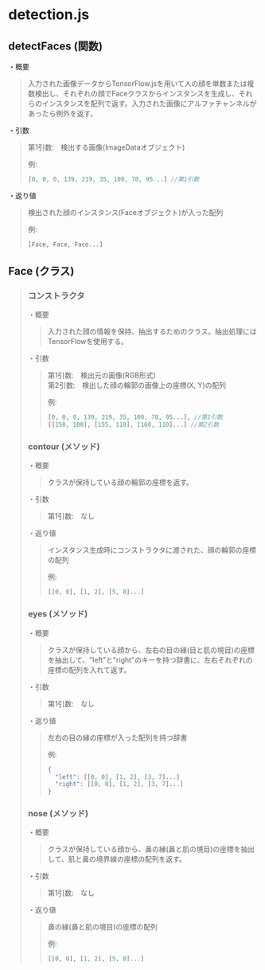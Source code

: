 # detection.js

## detectFaces (関数)
・概要
> 入力された画像データからTensorFlow.jsを用いて人の顔を単数または複数検出し、それぞれの顔でFaceクラスからインスタンスを生成し、それらのインスタンスを配列で返す。入力された画像にアルファチャンネルがあったら例外を返す。

・引数
> 第1引数:　検出する画像(ImageDataオブジェクト)
> 
> 例:  
> ```javascript
> [0, 0, 0, 139, 219, 35, 100, 70, 95...] //第1引数
> ```

・返り値
> 検出された顔のインスタンス(Faceオブジェクト)が入った配列
> 
> 例:  
> ```javascript
> [Face, Face, Face...]
> ```

## Face (クラス)

> ### コンストラクタ
> ・概要
> > 入力された顔の情報を保持、抽出するためのクラス。抽出処理にはTensorFlowを使用する。
> > 
> ・引数
> > 第1引数:　検出元の画像(RGB形式)  
> > 第2引数:　検出した顔の輪郭の画像上の座標(X, Y)の配列
> > 
> > 例:  
> > ```javascript
> > [0, 0, 0, 139, 219, 35, 100, 70, 95...], //第1引数
> > [[150, 100], [155, 110], [160, 110]...] //第2引数
> > ```
> 
> ### contour (メソッド)
> ・概要
> > クラスが保持している顔の輪郭の座標を返す。
> 
> ・引数
> > 第1引数:　なし
> 
> ・返り値
> > インスタンス生成時にコンストラクタに渡された、顔の輪郭の座標の配列
> > 
> > 例:  
> > ```javascript
> > [[0, 0], [1, 2], [5, 8]...]
> > ```
> 
> ### eyes (メソッド)
> ・概要
> > クラスが保持している顔から、左右の目の縁(目と肌の境目)の座標を抽出して、"left"と"right"のキーを持つ辞書に、左右それぞれの座標の配列を入れて返す。
> 
> ・引数
> > 第1引数:　なし
> 
> ・返り値
> > 左右の目の縁の座標が入った配列を持つ辞書
> > 
> > 例:
> > ```javascript
> > {
> >   "left": [[0, 0], [1, 2], [3, 7]...]
> >   "right": [[0, 0], [1, 2], [3, 7]...]
> > }
> > ```
> 
> ### nose (メソッド)
> ・概要
> > クラスが保持している顔から、鼻の縁(鼻と肌の境目)の座標を抽出して、肌と鼻の境界線の座標の配列を返す。
> 
> ・引数
> > 第1引数:　なし
> 
> ・返り値
> > 鼻の縁(鼻と肌の境目)の座標の配列
> > 
> > 例:  
> > ```javascript
> > [[0, 0], [1, 2], [5, 8]...]
> > ```
